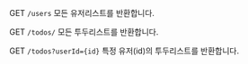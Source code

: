
GET ```/users```  모든 유저리스트를 반환합니다.

GET ```/todos/``` 모든 투두리스트를 반환합니다.

GET ```/todos?userId={id}``` 특정 유저(id)의 투두리스트를 반환합니다.